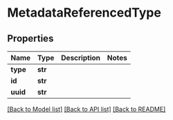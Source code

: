 # MetadataReferencedType

## Properties
Name | Type | Description | Notes
------------ | ------------- | ------------- | -------------
**type** | **str** |  | 
**id** | **str** |  | 
**uuid** | **str** |  | 

[[Back to Model list]](../README.md#documentation-for-models) [[Back to API list]](../README.md#documentation-for-api-endpoints) [[Back to README]](../README.md)


